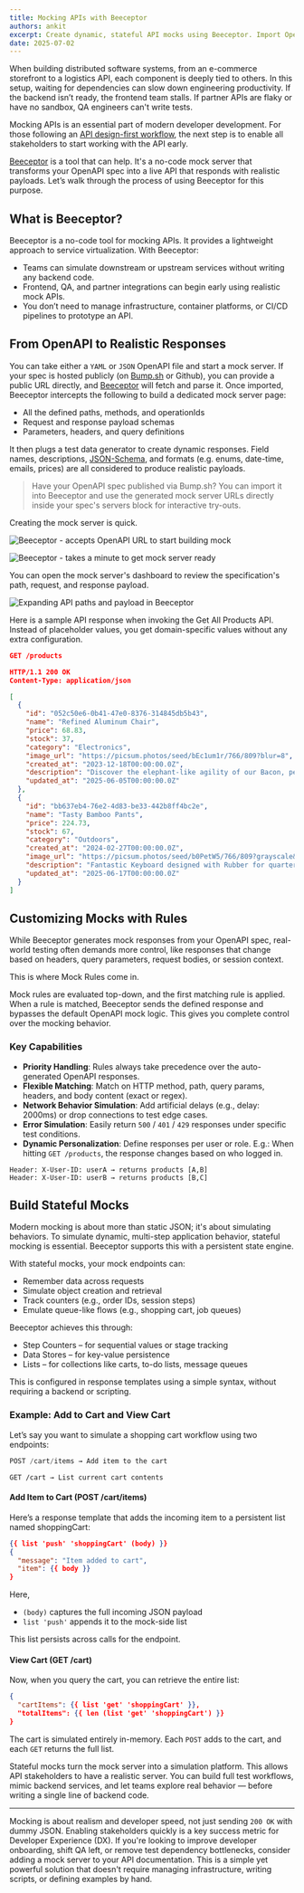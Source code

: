 ```yaml
---
title: Mocking APIs with Beeceptor
authors: ankit
excerpt: Create dynamic, stateful API mocks using Beeceptor. Import OpenAPI specs, simulate real-world workflows, and test with context-aware responses.
date: 2025-07-02
---
```


When building distributed software systems, from an e-commerce storefront to a logistics API, each component is deeply tied to others. In this setup, waiting for dependencies can slow down engineering productivity. If the backend isn’t ready, the frontend team stalls. If partner APIs are flaky or have no sandbox, QA engineers can't write tests.

Mocking APIs is an essential part of modern developer development. For those following an [API design-first workflow](_guides/api-basics/dev-guide-api-design-first.md), the next step is to enable all stakeholders to start working with the API early.

[Beeceptor](https://beeceptor.com/openapi-mock-server/) is a tool that can help. It's a no-code mock server that transforms your OpenAPI spec into a live API that responds with realistic payloads. Let’s walk through the process of using Beeceptor for this purpose.

## What is Beeceptor?

Beeceptor is a no-code tool for mocking APIs. It provides a lightweight approach to service virtualization. With Beeceptor:

- Teams can simulate downstream or upstream services without writing any backend code.
- Frontend, QA, and partner integrations can begin early using realistic mock APIs.
- You don’t need to manage infrastructure, container platforms, or CI/CD pipelines to prototype an API.

## From OpenAPI to Realistic Responses

 You can take either a `YAML` or `JSON` OpenAPI file and start a mock server. If your spec is hosted publicly (on [Bump.sh](https://bump.sh/) or Github), you can provide a public URL directly, and [Beeceptor](https://beeceptor.com/openapi-mock-server/) will fetch and parse it. Once imported, Beeceptor intercepts the following to build a dedicated mock server page:
- All the defined paths, methods, and operationIds
- Request and response payload schemas
- Parameters, headers, and query definitions

It then plugs a test data generator to create dynamic responses. Field names, descriptions, [JSON-Schema](_guides/openapi/specification/v3.1/data-models/json-schema.md), and formats (e.g. enums, date-time, emails, prices) are all considered to produce realistic payloads.

> Have your OpenAPI spec published via Bump.sh? You can import it into Beeceptor and use the generated mock server URLs directly inside your spec's servers block for interactive try-outs.

Creating the mock server is quick.

![Beeceptor - accepts OpenAPI URL to start building mock](/images/guides/mock-with-beeceptor/beeceptor-openapi-url.png)

![Beeceptor - takes a minute to get mock server ready](/images/guides/mock-with-beeceptor/beeceptor-mock-server-created.png)

You can open the mock server's dashboard to review the specification's path, request, and response payload.

![Expanding API paths and payload in Beeceptor](/images/guides/mock-with-beeceptor/beeceptor-openapi-paths-expanded.gif)

Here is a sample API response when invoking the Get All Products API. Instead of placeholder values, you get domain-specific values without any extra configuration.

```json
GET /products

HTTP/1.1 200 OK
Content-Type: application/json

[
  {
    "id": "052c50e6-0b41-47e0-8376-314845db5b43",
    "name": "Refined Aluminum Chair",
    "price": 68.83,
    "stock": 37,
    "category": "Electronics",
    "image_url": "https://picsum.photos/seed/bEc1um1r/766/809?blur=8",
    "created_at": "2023-12-18T00:00:00.0Z",
    "description": "Discover the elephant-like agility of our Bacon, perfect for rich users",
    "updated_at": "2025-06-05T00:00:00.0Z"
  },
  {
    "id": "bb637eb4-76e2-4d83-be33-442b8ff4bc2e",
    "name": "Tasty Bamboo Pants",
    "price": 224.73,
    "stock": 67,
    "category": "Outdoors",
    "created_at": "2024-02-27T00:00:00.0Z",
    "image_url": "https://picsum.photos/seed/b0PetW5/766/809?grayscale&blur=7",
    "description": "Fantastic Keyboard designed with Rubber for quarterly performance",
    "updated_at": "2025-06-17T00:00:00.0Z"
  }
]
```

## Customizing Mocks with Rules

While Beeceptor generates mock responses from your OpenAPI spec, real-world testing often demands more control, like responses that change based on headers, query parameters, request bodies, or session context.

This is where Mock Rules come in.

Mock rules are evaluated top-down, and the first matching rule is applied. When a rule is matched, Beeceptor sends the defined response and bypasses the default OpenAPI mock logic. This gives you complete control over the mocking behavior.

### Key Capabilities

- **Priority Handling**: Rules always take precedence over the auto-generated OpenAPI responses.
- **Flexible Matching**: Match on HTTP method, path, query params, headers, and body content (exact or regex).
- **Network Behavior Simulation**: Add artificial delays (e.g., delay: 2000ms) or drop connections to test edge cases.
- **Error Simulation**: Easily return `500` / `401` / `429` responses under specific test conditions.
- **Dynamic Personalization**: Define responses per user or role. E.g.: When hitting `GET /products`, the response changes based on who logged in.
```
Header: X-User-ID: userA → returns products [A,B]
Header: X-User-ID: userB → returns products [B,C]
```

## Build Stateful Mocks

Modern mocking is about more than static JSON; it's about simulating behaviors. To simulate dynamic, multi-step application behavior, stateful mocking is essential. Beeceptor supports this with a persistent state engine.

With stateful mocks, your mock endpoints can:

- Remember data across requests
- Simulate object creation and retrieval
- Track counters (e.g., order IDs, session steps)
- Emulate queue-like flows (e.g., shopping cart, job queues)

Beeceptor achieves this through:

- Step Counters – for sequential values or stage tracking
- Data Stores – for key-value persistence
- Lists – for collections like carts, to-do lists, message queues

This is configured in response templates using a simple syntax, without requiring a backend or scripting.


### Example: Add to Cart and View Cart

Let’s say you want to simulate a shopping cart workflow using two endpoints:

```js
POST /cart/items → Add item to the cart
```

```
GET /cart → List current cart contents
```

#### Add Item to Cart (POST /cart/items)

Here’s a response template that adds the incoming item to a persistent list named shoppingCart:

```json
{{ list 'push' 'shoppingCart' (body) }}
{
  "message": "Item added to cart",
  "item": {{ body }}
}
```

Here, 
- `(body)` captures the full incoming JSON payload
- `list 'push'` appends it to the mock-side list

This list persists across calls for the endpoint.

#### View Cart (GET /cart)

Now, when you query the cart, you can retrieve the entire list:

```json
{
  "cartItems": {{ list 'get' 'shoppingCart' }},
  "totalItems": {{ len (list 'get' 'shoppingCart') }}
}
```

The cart is simulated entirely in-memory. Each `POST` adds to the cart, and each `GET` returns the full list.

Stateful mocks turn the mock server into a simulation platform. This allows API stakeholders to have a realistic server. You can build full test workflows, mimic backend services, and let teams explore real behavior — before writing a single line of backend code.

---

Mocking is about realism and developer speed, not just sending  `200 OK` with dummy JSON. Enabling stakeholders quickly is a key success metric for Developer Experience (DX). If you're looking to improve developer onboarding, shift QA left, or remove test dependency bottlenecks, consider adding a mock server to your API documentation. This is a simple yet powerful solution that doesn't require managing infrastructure, writing scripts, or defining examples by hand.
